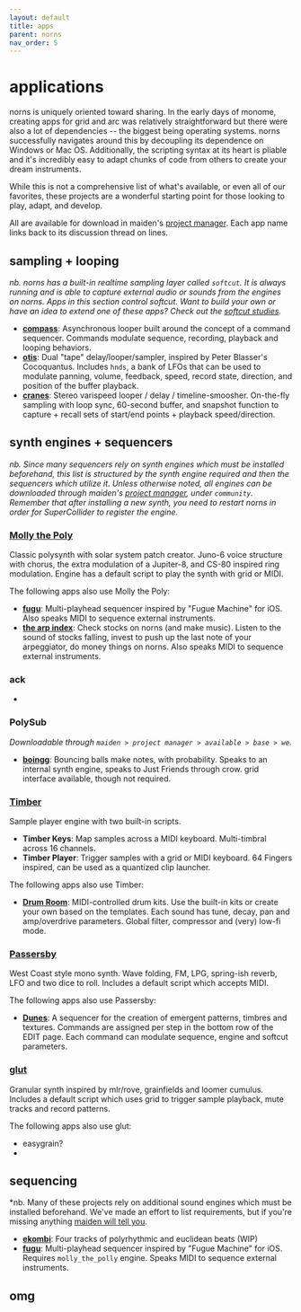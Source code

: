 ```yaml
---
layout: default
title: apps
parent: norns
nav_order: 5
---
```


# applications

norns is uniquely oriented toward sharing. In the early days of monome, creating apps for grid and arc was relatively straightforward but there were also a lot of dependencies -- the biggest being operating systems. norns successfully navigates around this by decoupling its dependence on Windows or Mac OS. Additionally, the scripting syntax at its heart is pliable and it's incredibly easy to adapt chunks of code from others to create your dream instruments.

While this is not a comprehensive list of what's available, or even all of our favorites, these projects are a wonderful starting point for those looking to play, adapt, and develop.

All are available for download in maiden's [project manager](maiden/#project-manager). Each app name links back to its discussion thread on lines.

## sampling + looping

*nb. norns has a built-in realtime sampling layer called `softcut`. It is always running and is able to capture external audio or sounds from the engines on norns. Apps in this section control softcut. Want to build your own or have an idea to extend one of these apps? Check out the [softcut studies](https://llllllll.co/t/norns-softcut-studies/23585).*

- **[compass](https://llllllll.co/t/compass/25192)**: Asynchronous looper built around the concept of a command sequencer. Commands modulate sequence, recording, playback and looping behaviors.
- **[otis](https://llllllll.co/t/22149)**: Dual "tape" delay/looper/sampler, inspired by Peter Blasser's Cocoquantus. Includes `hnds`, a bank of LFOs that can be used to modulate panning, volume, feedback, speed, record state, direction, and position of the buffer playback.
- **[cranes](https://llllllll.co/t/cranes/21207)**: Stereo varispeed looper / delay / timeline-smoosher. On-the-fly sampling with loop sync, 60-second buffer, and snapshot function to capture + recall sets of start/end points + playback speed/direction.

## synth engines + sequencers

*nb. Since many sequencers rely on synth engines which must be installed beforehand, this list is structured by the synth engine required and then the sequencers which utilize it. Unless otherwise noted, all engines can be downloaded through maiden's [project manager](../norns/maiden/#project-manager), under `community`. Remember that after installing a new synth, you need to restart norns in order for SuperCollider to register the engine.*

### **[Molly the Poly](https://llllllll.co/t/molly-the-poly/21090)**
Classic polysynth with solar system patch creator. Juno-6 voice structure with chorus, the extra modulation of a Jupiter-8, and CS-80 inspired ring modulation. Engine has a default script to play the synth with grid or MIDI.

The following apps also use Molly the Poly:

- **[fugu](https://llllllll.co/t/fugu/21033)**: Multi-playhead sequencer inspired by "Fugue Machine" for iOS. Also speaks MIDI to sequence external instruments.
- **[the arp index](https://llllllll.co/t/the-arp-index/25182)**: Check stocks on norns (and make music). Listen to the sound of stocks falling, invest to push up the last note of your arpeggiator, do money things on norns. Also speaks MIDI to sequence external instruments.

### **ack**

- 

### **PolySub**
*Downloadable through `maiden > project manager > available > base > we`.*

- **[boingg](https://llllllll.co/t/boingg/26536)**: Bouncing balls make notes, with probability. Speaks to an internal synth engine, speaks to Just Friends through crow. grid interface available, though not required.

### **[Timber](https://llllllll.co/t/timber/21407)**
Sample player engine with two built-in scripts.

- **Timber Keys**: Map samples across a MIDI keyboard. Multi-timbral across 16 channels.
- **Timber Player**: Trigger samples with a grid or MIDI keyboard. 64 Fingers inspired, can be used as a quantized clip launcher.

The following apps also use Timber:

- **[Drum Room](https://llllllll.co/t/drum-room/23467)**: MIDI-controlled drum kits. Use the built-in kits or create your own based on the templates. Each sound has tune, decay, pan and amp/overdrive parameters. Global filter, compressor and (very) low-fi mode.

### **[Passersby](https://llllllll.co/t/passersby/21089)**
West Coast style mono synth. Wave folding, FM, LPG, spring-ish reverb, LFO and two dice to roll. Includes a default script which accepts MIDI.

The following apps also use Passersby:

- **[Dunes](https://llllllll.co/t/dunes/24790)**: A sequencer for the creation of emergent patterns, timbres and textures. Commands are assigned per step in the bottom row of the EDIT page. Each command can modulate sequence, engine and softcut parameters.

### **[glut](https://llllllll.co/t/glut/21175)**
Granular synth inspired by mlr/rove, grainfields and loomer cumulus. Includes a default script which uses grid to trigger sample playback, mute tracks and record patterns.

The following apps also use glut:

- easygrain?
- 


## sequencing

*nb. Many of these projects rely on additional sound engines which must be installed beforehand. We've made an effort to list requirements, but if you're missing anything [maiden will tell you](help/#load-fail).

- **[ekombi](https://llllllll.co/t/ekombi/26812)**: Four tracks of polyrhythmic and euclidean beats (WIP)
- **[fugu](https://llllllll.co/t/fugu/21033)**: Multi-playhead sequencer inspired by "Fugue Machine" for iOS. Requires `molly_the_polly` engine. Speaks MIDI to sequence external instruments.

## omg
